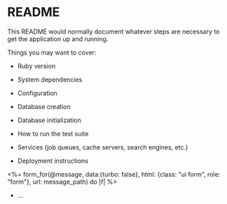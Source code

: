 # README

This README would normally document whatever steps are necessary to get the
application up and running.

Things you may want to cover:

* Ruby version

* System dependencies

* Configuration

* Database creation

* Database initialization

* How to run the test suite

* Services (job queues, cache servers, search engines, etc.)

* Deployment instructions

<%= form_for(@message, data:{turbo: false}, html: {class: "ui form", role: "form"}, url: message_path) do |f| %>

* ...
